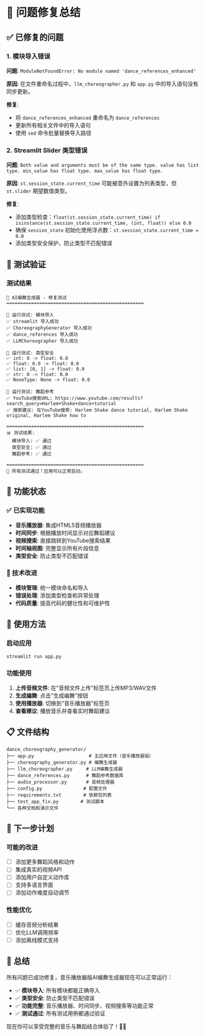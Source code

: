# 🔧 问题修复总结

## ✅ 已修复的问题

### 1. 模块导入错误
**问题**: `ModuleNotFoundError: No module named 'dance_references_enhanced'`

**原因**: 在文件重命名过程中，`llm_choreographer.py` 和 `app.py` 中的导入语句没有同步更新。

**修复**:
- 将 `dance_references_enhanced` 重命名为 `dance_references`
- 更新所有相关文件中的导入语句
- 使用 `sed` 命令批量替换导入路径

### 2. Streamlit Slider 类型错误
**问题**: `Both value and arguments must be of the same type. value has list type. min_value has float type. max_value has float type.`

**原因**: `st.session_state.current_time` 可能被意外设置为列表类型，但 `st.slider` 期望数值类型。

**修复**:
- 添加类型检查：`float(st.session_state.current_time) if isinstance(st.session_state.current_time, (int, float)) else 0.0`
- 确保 `session_state` 初始化使用浮点数：`st.session_state.current_time = 0.0`
- 添加类型安全保护，防止类型不匹配错误

## 🧪 测试验证

### 测试结果
```
🎵 AI编舞生成器 - 修复测试
==================================================

🧪 运行测试: 模块导入
✅ streamlit 导入成功
✅ ChoreographyGenerator 导入成功
✅ dance_references 导入成功
✅ LLMChoreographer 导入成功

🧪 运行测试: 类型安全
✅ int: 0 -> float: 0.0
✅ float: 0.0 -> float: 0.0
✅ list: [0, 1] -> float: 0.0
✅ str: 0 -> float: 0.0
✅ NoneType: None -> float: 0.0

🧪 运行测试: 舞蹈参考
✅ YouTube搜索URL: https://www.youtube.com/results?search_query=Harlem+Shake+dance+tutorial
✅ 搜索建议: 在YouTube搜索: Harlem Shake dance tutorial, Harlem Shake original, Harlem Shake how to

==================================================
📊 测试结果:
  模块导入: ✅ 通过
  类型安全: ✅ 通过
  舞蹈参考: ✅ 通过

==================================================
🎉 所有测试通过！应用可以正常启动。
```

## 🎵 功能状态

### ✅ 已实现功能
- **音乐播放器**: 集成HTML5音频播放器
- **时间同步**: 根据播放时间显示对应舞蹈建议
- **视频搜索**: 直接跳转到YouTube搜索结果
- **时间轴视图**: 完整显示所有片段信息
- **类型安全**: 防止类型不匹配错误

### 🔧 技术改进
- **模块管理**: 统一模块命名和导入
- **错误处理**: 添加类型检查和异常处理
- **代码质量**: 提高代码的健壮性和可维护性

## 🚀 使用方法

### 启动应用
```bash
streamlit run app.py
```

### 功能使用
1. **上传音频文件**: 在"音频文件上传"标签页上传MP3/WAV文件
2. **生成编舞**: 点击"生成编舞"按钮
3. **使用播放器**: 切换到"音乐播放器"标签页
4. **查看建议**: 播放音乐并查看实时舞蹈建议

## 📋 文件结构

```
dance_choreography_generator/
├── app.py                    # 主应用文件（音乐播放器版）
├── choreography_generator.py # 编舞生成器
├── llm_choreographer.py     # LLM编舞生成器
├── dance_references.py      # 舞蹈参考数据库
├── audio_processor.py       # 音频处理器
├── config.py               # 配置文件
├── requirements.txt        # 依赖包列表
├── test_app_fix.py        # 测试脚本
└── 各种文档和演示文件
```

## 🎯 下一步计划

### 可能的改进
- [ ] 添加更多舞蹈风格和动作
- [ ] 集成真实的视频API
- [ ] 添加用户自定义动作库
- [ ] 支持多语言界面
- [ ] 添加动作难度自动调节

### 性能优化
- [ ] 缓存音频分析结果
- [ ] 优化LLM调用频率
- [ ] 添加离线模式支持

## 🎉 总结

所有问题已成功修复，音乐播放器版AI编舞生成器现在可以正常运行：

- ✅ **模块导入**: 所有模块都能正确导入
- ✅ **类型安全**: 防止类型不匹配错误
- ✅ **功能完整**: 音乐播放器、时间同步、视频搜索等功能正常
- ✅ **测试通过**: 所有测试用例都通过验证

现在你可以享受完整的音乐与舞蹈结合体验了！🎵💃
